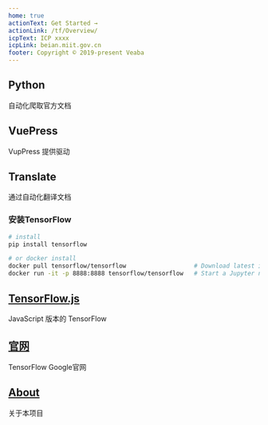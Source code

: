```yaml
---
home: true
actionText: Get Started →
actionLink: /tf/Overview/
icpText: ICP xxxx
icpLink: beian.miit.gov.cn
footer: Copyright © 2019-present Veaba
---
```


<div style="text-align: center">
</div>

<div class="features">
  <div class="feature">
    <h2>Python</h2>
    <p>自动化爬取官方文档</p>
  </div>
  <div class="feature">
    <h2>VuePress</h2>
    <p>VupPress 提供驱动</p>
  </div>
  <div class="feature">
    <h2>Translate</h2>
    <p>通过自动化翻译文档</p>
  </div>
</div>

### 安装TensorFlow

``` bash
# install
pip install tensorflow

# or docker install
docker pull tensorflow/tensorflow                   # Download latest image
docker run -it -p 8888:8888 tensorflow/tensorflow   # Start a Jupyter notebook server

```


<div class="features">
  <div class="feature">
    <h2><a href="https://tensorflow.google.cn/js">TensorFlow.js</a></h2>
    <p>JavaScript 版本的 TensorFlow</p>
  </div>
  <div class="feature">
    <h2><a href="https://tensorflow.google.cn/">官网</a></h2>
    <p>TensorFlow Google官网</p>
  </div>
  <div class="feature">
    <h2><a href="https://github.com/veaba/tensorflow-docs">About</a></h2>
    <p>关于本项目</p>
  </div>
</div>
